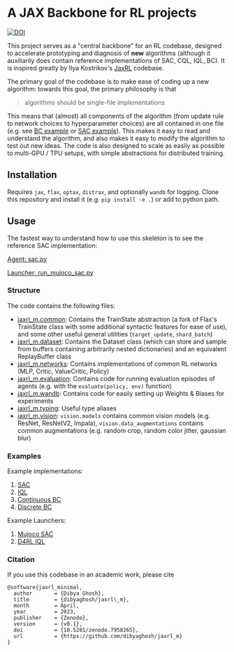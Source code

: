 # A JAX Backbone for RL projects

[![DOI](https://zenodo.org/badge/552666099.svg)](https://zenodo.org/badge/latestdoi/552666099)

This project serves as a "central backbone" for an RL codebase, designed to accelerate prototyping and diagnosis of **new** algorithms (although it auxiliarily does contain reference implementations of SAC, CQL, IQL, BC). It is inspired greatly by Ilya Kostrikov's  [JaxRL](https://github.com/ikostrikov/jaxrl) codebase. 

The primary goal of the codebase is to make ease of coding up a new algorithm: towards this goal, the primary philosophy is that 

> algorithms should be single-file implementations

This means that (almost) all components of the algorithm (from update rule to network choices to hyperparameter choices) are all contained in one file (e.g. see [BC example](examples/vision_agents/continuous_bc.py) or [SAC example](examples/mujoco/sac.py)). This makes it easy to read and understand the algorithm, and also makes it easy to modify the algorithm to test out new ideas. The code is also designed to scale as easily as possible to multi-GPU / TPU setups, with simple abstractions for distributed training.


## Installation

Requires `jax`, `flax`, `optax`, `distrax`, and optionally `wandb` for logging. Clone this repository and install it (e.g. `pip install -e .`) or add to python path.

## Usage

The fastest way to understand how to use this skeleton is to see the reference SAC implementation: 

[Agent: sac.py](examples/mujoco/sac.py)

[Launcher: run_mujoco_sac.py](examples/mujoco/run_mujoco_sac.py)


### Structure

The code contains the following files:

- [jaxrl_m.common](jaxrl_m/common.py): Contains the TrainState abstraction (a fork of Flax's TrainState class with some additional syntactic features for ease of use), and some other useful general utilities (`target_update`, `shard_batch`)
- [jaxrl_m.dataset](jaxrl_m/dataset.py): Contains the Dataset class (which can store and sample from buffers containing arbitrarily nested dictionaries) and an equivalent ReplayBuffer class
- [jaxrl_m.networks](jaxrl_m/networks.py): Contains implementations of common RL networks (MLP, Critic, ValueCritic, Policy)
- [jaxrl_m.evaluation](jaxrl_m/evaluation.py): Contains code for running evaluation episodes of agents (e.g. with the `evaluate(policy, env)` function)
- [jaxrl_m.wandb](jaxrl_m/wandb.py): Contains code for easily setting up Weights & Biases for experiments
- [jaxrl_m.typing](jaxrl_m/typing.py): Useful type aliases
- [jaxrl_m.vision](jaxrl_m/vision/__init__.py): `vision.models` contains common vision models (e.g. ResNet, ResNetV2, Impala), `vision.data_augmentations` contains common augmentations (e.g. random crop, random color jitter, gaussian blur)

### Examples

Example implementations:

1. [SAC](examples/mujoco/sac.py)
2. [IQL](examples/mujoco/iql.py)
3. [Continuous BC](examples/vision_agents/continuous_bc.py)
4. [Discrete BC](examples/vision_agents/discrete_bc.py)


Example Launchers:

1. [Mujoco SAC](examples/mujoco/run_mujoco_sac.py)
2. [D4RL IQL](examples/mujoco/run_d4rl_iql.py)


### Citation

If you use this codebase in an academic work, please cite

```
@software{jaxrl_minimal,
  author       = {Dibya Ghosh},
  title        = {dibyaghosh/jaxrl\_m},
  month        = April,
  year         = 2023,
  publisher    = {Zenodo},
  version      = {v0.1},
  doi          = {10.5281/zenodo.7958265},
  url          = {https://github.com/dibyaghosh/jaxrl_m}
}
```
